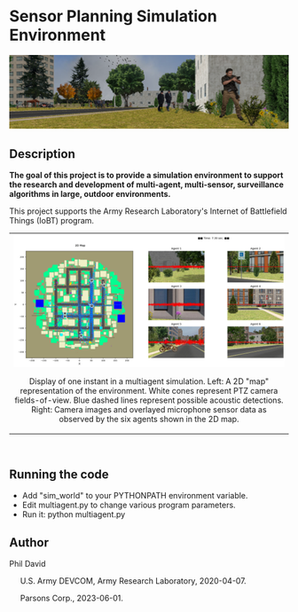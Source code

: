 
# Sensor Planning Simulation Environment

 <p align="center">  
 <img src="README.images/banner.png">
 </p>
 
## Description

**The goal of this project is to provide a simulation environment to support the research and development of multi-agent, multi-sensor, surveillance algorithms in large, outdoor environments.**

This project supports the Army Research Laboratory's Internet of Battlefield Things (IoBT) program. 

<table>
<tr>
<td><img src="README.images/multiagent_display.jpg"><br>
<p align="center"> Display of one instant in a multiagent simulation.  Left: A 2D "map" representation of the environment.  White cones represent PTZ camera fields-of-view. Blue dashed lines represent possible acoustic detections. Right: Camera images and overlayed microphone sensor data as observed by the six agents shown in the 2D map. </td></p>
</tr>
</table><br>

## Running the code

* Add "sim_world" to your PYTHONPATH environment variable.
* Edit multiagent.py to change various program parameters.
* Run it: python multiagent.py
 
## Author

Phil David

&nbsp;&nbsp;&nbsp;&nbsp; U.S. Army DEVCOM, Army Research Laboratory, 2020-04-07.

&nbsp;&nbsp;&nbsp;&nbsp; Parsons Corp., 2023-06-01.




